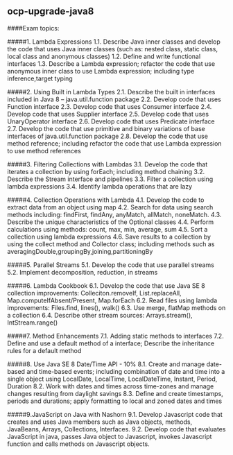 ocp-upgrade-java8
-----------------

####Exam topics:

#####1. Lambda Expressions
1.1. Describe Java inner classes and develop the code that uses Java inner classes (such as: nested class, static class, local class and anonymous classes)
1.2. Define and write functional interfaces
1.3. Describe a Lambda expression; refactor the code that use anonymous inner class to use Lambda expression; including type inference,target typing

#####2. Using Built in Lambda Types
2.1. Describe the built in interfaces included in Java 8 – java.util.function package
2.2. Develop code that uses Function interface
2.3. Develop code that uses Consumer interface
2.4. Develop code that uses Supplier interface
2.5. Develop code that uses UnaryOperator interface
2.6. Develop code that uses Predicate interface
2.7. Develop the code that use primitive and binary variations of base interfaces of java.util.function package
2.8. Develop the code that use method reference; including refactor the code that use Lambda expression to use method references

#####3. Filtering Collections with Lambdas
3.1. Develop the code that iterates a collection by using forEach; including method chaining
3.2. Describe the Stream interface and pipelines
3.3. Filter a collection using lambda expressions
3.4. Identify lambda operations that are lazy

#####4. Collection Operations with Lambda
4.1. Develop the code to extract data from an object using map
4.2. Search for data using search methods including: findFirst, findAny, anyMatch, allMatch, noneMatch.
4.3. Describe the unique characteristics of the Optional classes
4.4. Perform calculations using methods: count, max, min, average, sum
4.5. Sort a collection using lambda expressions
4.6. Save results to a collection by using the collect method and Collector class; including methods such as averagingDouble,groupingBy,joining,partitioningBy

#####5. Parallel Streams
5.1. Develop the code that use parallel streams
5.2. Implement decomposition, reduction, in streams

#####6. Lambda Cookbook
6.1. Develop the code that use Java SE 8 collection improvements: Colleciton.removeIf, List.replaceAll, Map.computeIfAbsent/Present, Map.forEach
6.2. Read files using lambda improvements: Files.find, lines(), walk()
6.3. Use merge, flatMap methods on a collection
6.4. Describe other stream sources: Arrays.stream(), IntStream.range()

#####7. Method Enhancements
7.1. Adding static methods to interfaces
7.2. Define and use a default method of a interface; Describe the inheritance rules for a default method

#####8. Use Java SE 8 Date/Time API - 10%
8.1. Create and manage date-based and time-based events; including combination of date and time into a single object using  LocalDate, LocalTime, LocalDateTime, Instant, Period, Duration
8.2. Work with dates and times across time-zones and manage changes resulting from daylight savings
8.3. Define and create timestamps, periods and durations; apply formatting to local and zoned dates and times

#####9.JavaScript on Java with Nashorn
9.1. Develop Javascript code that creates and uses Java members such as Java objects, methods, JavaBeans, Arrays, Collections, Interfaces.
9.2. Develop code that  evaluates JavaScript in java, passes Java object to Javascript, invokes Javascript function and calls methods on Javascript objects.
